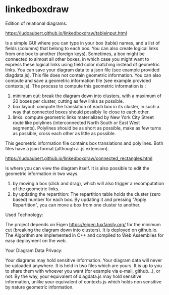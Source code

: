 # linkedboxdraw

Edition of relational diagrams.

https://ludoaubert.github.io/linkedboxdraw/tableinput.html

Is a simple GUI where you can type in your box (table) names, and a list of fields (columns) that belong to each box. You can also create logical links from one box to another (foreign keys). Sometimes, a box might be connected to almost all other boxes, in which case you might want to express these logical links using field color matching instead of geometric links.
You can save your diagram data to a json file (see example provided diagdata.js). This file does not contain geometric information. You can also compute and save a geometric information file (see example provided contexts.js). The process to compute this geometric information is :
1) minimum cut: break the diagram down into clusters, with a maximum of 20 boxes per cluster, cutting as few links as possible.
2) box layout: compute the translation of each box in its cluster, in such a way that connected boxes should possibly lie close to each other.
3) links: compute geometric links materialized by New York City Street route like polylines (interconnected North South or East West segments). Polylines should be as short as possible, make as few turns as possible, cross each other as little as possible. 

This geometric information file contains box translations and polylines.
Both files have a json format (although a .js extension).

https://ludoaubert.github.io/linkedboxdraw/connected_rectangles.html

Is where you can view the diagram itself. It is also possible to edit the geometric information in two ways.
1) by moving a box (click and drag), which will also trigger a recomputation of the geometric links.
2) by updating the repartition: The repartition table holds the cluster (zero based) number for each box. By updating it and pressing "Apply Repartition", you can move a box from one cluster to another.

Used Technology:

The project depends on Eigen https://eigen.tuxfamily.org/ for the minimum cut (breaking the diagram down into clusters).
It is deployed on github.io.
The Algorithm are implemented in C++ and compiled to Web Assemblies for easy deployment on the web.

Your Diagram Data Privacy:

Your diagrams may hold sensitive information.
Your diagram data will never be uploaded anywhere. It is held in two files which are yours. It is up to you to share them with whoever you want (for example via e-mail, github...), or not.
By the way, your equivalent of diagdata.js may hold sensitive information, unlike your equivalent of contexts.js which holds non sensitive by nature geometric information.
